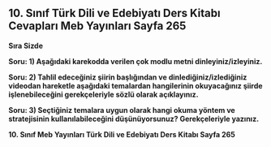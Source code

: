 ## 10. Sınıf Türk Dili ve Edebiyatı Ders Kitabı Cevapları Meb Yayınları Sayfa 265

**Sıra Sizde**

**Soru: 1) Aşağıdaki karekodda verilen çok modlu metni dinleyiniz/izleyiniz.**

**Soru: 2) Tahlil edeceğiniz şiirin başlığından ve dinlediğiniz/izlediğiniz videodan hareketle aşağıdaki temalardan hangilerinin okuyacağınız şiirde işlenebileceğini gerekçeleriyle sözlü olarak açıklayınız.**

**Soru: 3) Seçtiğiniz temalara uygun olarak hangi okuma yöntem ve stratejisinin kullanılabileceğini düşünüyorsunuz? Gerekçeleriyle yazınız.**

**10. Sınıf Meb Yayınları Türk Dili ve Edebiyatı Ders Kitabı Sayfa 265**
